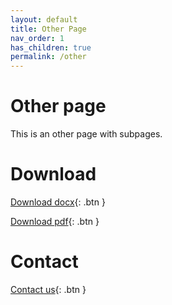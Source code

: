 ```yaml
---
layout: default
title: Other Page
nav_order: 1
has_children: true
permalink: /other
---
```


Other page
============

This is an other page with subpages.

# Download

[Download docx](https://raw.githubusercontent.com/sbb-api/api-provider-documentation-template/master/content/content.docx){: .btn }

[Download pdf](https://raw.githubusercontent.com/sbb-api/api-provider-documentation-template/master/content/content.pdf){: .btn }

# Contact

[Contact us](mailto:noreply@sbb.ch){: .btn }
